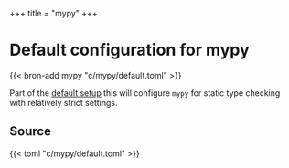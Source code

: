 +++
title = "mypy"
+++

# Default configuration for mypy

{{< bron-add mypy "c/mypy/default.toml" >}}

Part of the [default setup](/bootstrap/_index.md) this will configure `mypy` for static type checking with relatively strict settings.

## Source

{{< toml "c/mypy/default.toml" >}}
